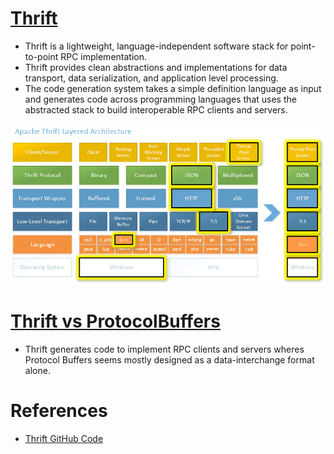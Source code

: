 
# [Thrift](https://thrift.apache.org)

- Thrift is a lightweight, language-independent software stack for point-to-point RPC implementation. 
- Thrift provides clean abstractions and implementations for data transport, data serialization, and application level processing. 
- The code generation system takes a simple definition language as input and generates code across programming languages that uses the abstracted stack to build interoperable RPC clients and servers.

![img.png](assests/thrift_img.png)

# [Thrift vs ProtocolBuffers](https://stackoverflow.com/questions/69316/biggest-differences-of-thrift-vs-protocol-buffers)
- Thrift generates code to implement RPC clients and servers wheres Protocol Buffers seems mostly designed as a data-interchange format alone.

# References
- [Thrift GitHub Code](https://github.com/apache/thrift)